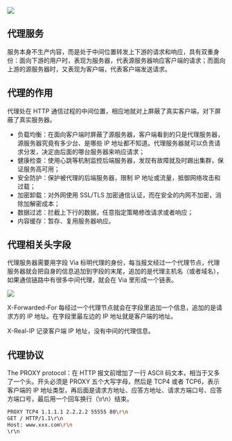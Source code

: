 ![](/images/1653400950883-f247cbec-4769-48e2-8ed2-ec273a3b238e.png)

## 代理服务
服务本身不生产内容，而是处于中间位置转发上下游的请求和响应，具有双重身份：面向下游的用户时，表现为服务器，代表源服务器响应客户端的请求；而面向上游的源服务器时，又表现为客户端，代表客户端发送请求。

## 代理的作用
代理处在 HTTP 通信过程的中间位置，相应地就对上屏蔽了真实客户端，对下屏蔽了真实服务器。



+ 负载均衡：在面向客户端时屏蔽了源服务器，客户端看到的只是代理服务器，源服务器究竟有多少台、是哪些 IP 地址都不知道。代理服务器就可以负责请求分发，决定由后面的哪台服务器来响应请求；
+ 健康检查：使用心跳等机制监控后端服务器，发现有故障就及时踢出集群，保证服务高可用；
+ 安全防护：保护被代理的后端服务器，限制 IP 地址或流量，抵御网络攻击和过载；
+ 加密卸载：对外网使用 SSL/TLS 加密通信认证，而在安全的内网不加密，消除加解密成本；
+ 数据过滤：拦截上下行的数据，任意指定策略修改请求或者响应；
+ 内容缓存：暂存、复用服务器响应。

## 代理相关头字段
代理服务器需要用字段 Via 标明代理的身份，每当报文经过一个代理节点，代理服务器就会把自身的信息追加到字段的末尾，追加的是代理主机名（或者域名），如果通信链路中有很多中间代理，就会在 Via 里形成一个链表。

![](/images/1653487222035-fa8de8c3-468f-4b56-854b-8752c5841fc8.png)

X-Forwarded-For 每经过一个代理节点就会在字段里追加一个信息，追加的是请求方的 IP 地址。在字段里最左边的 IP 地址就是客户端的地址。

X-Real-IP 记录客户端 IP 地址，没有中间的代理信息。

## 代理协议
The PROXY protocol：在 HTTP 报文前增加了一行 ASCII 码文本，相当于又多了一个头。开头必须是 PROXY 五个大写字母，然后是 TCP4 或者 TCP6，表示客户端的 IP 地址类型，再后面是请求方地址、应答方地址、请求方端口号、应答方端口号，最后用一个回车换行（\r\n）结束。

```bash
PROXY TCP4 1.1.1.1 2.2.2.2 55555 80\r\n
GET / HTTP/1.1\r\n
Host: www.xxx.com\r\n
\r\n
```

